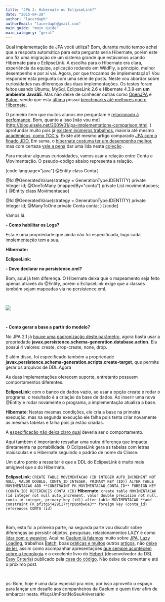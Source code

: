 ```yaml
---
title: "JPA 2: Hibernate ou EclipseLink?"
date: "2015-04-28"
author: "lacerdaph"
authorEmail: "lacerdaph@gmail.com"
main_guide: "main_guide"
main_category: "geral"
---
```


Qual implementação de JPA você utiliza? Bom, durante muito tempo achei que a resposta automática para esta pergunta seria Hibernate, porém este ano fiz uma migração de um sistema grande que estávamos usando Hibernate para o EclipseLink. A escolha para o Hibernate era clara, experiência da equipe, aplicação rodando em WildFly, a princípio, melhor desempenho e por aí vai. Agora, por que trocamos de implementação? Vou responder esta pergunta com uma série de posts. Neste vou abordar sobre curiosidades nas diferenças das duas implementações. Os testes foram feitos usando Ubuntu, MySql, EclipseLink 2.6 e Hibernate 4.3.8 em **um ambiente JavaSE**. Mas não deixe de conhecer outras como [OpenJPA](http://openjpa.apache.org/) e [Batoo](http://batoo.org/), sendo que esta [última](http://highscalability.com/blog/2012/10/9/batoo-jpa-the-new-jpa-implementation-that-runs-over-15-times.html) possui [benchmarks até melhores que o Hibernate](http://www.theserverside.com/discussions/thread.tss?thread_id=69395).

O primeiro item que muitos alunos me perguntam é [relacionado à perfomance](http://www.espweb.uem.br/site/files/tcc/2012/Aurelio%20Vargas%20Ramos%20Junior%20-%20Analise%20de%20Desempenho%20dos%20Frameworks%20de%20Persistencia%20Hibernate%20e%20EclipseLink.pdf). Bom, quanto a isso [não vou me](http://blog.eisele.net/2009/01/jpa-implementations-comparison.html   ) aprofundar muito pois já [existem inúmeros trabalhos](http://www2.virtual.ufc.br/smd/images/docanexos/tcc_Dmora_Bruna.pdf), maioria até mesmo [acadêmicos, como TCC´s](http://www.espweb.uem.br/site/files/tcc/2010/Jader%20dos%20Santos%20Teles%20Cordeiro%20-%20Estudo%20comparativo%20entre%20frameworks%20de%20mapeamento%20objeto-relacional%20Hibernate%20e%20TopLink.pdf). Existe até mesmo artigo comparado [JPA com o finado JDO.](http://www.cin.ufpe.br/~tg/2009-2/nln.pdf) Em suma, o [hibernate costuma ter um desempenho melhor](http://stackoverflow.com/questions/3035308/jpa-2-0-implementations-comparison-hibernate-3-5-vs-eclipselink-2-vs-openjpa-2), mas com certeza [vale a pena](http://terrazadearavaca.blogspot.com.br/2008/12/jpa-implementations-comparison.html) dar uma lida nesta [coleção](http://stackoverflow.com/questions/2569522/hibernate-or-eclipselink) .

Para mostrar algumas curiosidades, vamos usar a relação entre Conta e Movimentação. O pseudo-código abaixo representa a relação.

\[code language="java"\] @Entity class Conta{

@Id @GeneratedValue(strategy = GenerationType.IDENTITY) private Integer id; @OneToMany (mappedBy="conta") private List<Movimentacao> movimentacoes; } @Entity class Movimentacao{

@Id @GeneratedValue(strategy = GenerationType.IDENTITY) private Integer id; @ManyToOne private Conta conta; } \[/code\]

Vamos lá.

**\- Como habilitar os Logs?**

Esta é uma propriedade que ainda não foi especificada, logo cada implementação tem a sua.

**Hibernate:**

<property name="hibernate.show\_sql" value="true"></property> <property name="hibernate.format\_sql" value="true"></property>

**EclipseLink:** <property name="eclipselink.logging.level.sql" value="FINE" /> <property name="eclipselink.logging.parameters" value="true" />

**\- Devo declarar <class> no persistence.xml?**

Bom, aqui já tem diferença. O Hibernate deixa que o mapeamento seja feito apenas através do @Entity, porém o EclipseLink exige que a classes também sejam mapeadas via <class> no persistence.xml.

 

![](http://www.flacom.com/content/uploads/2013/10/JPAHibernate.jpg)

 

**\- Como gerar a base a partir do modelo?**

No JPA 2.1 já [houve uma padronização deste parâmetro,](http://antoniogoncalves.org/2014/12/11/generating-database-schemas-with-jpa-2-1/) agora basta usar a propriedade **javax.persistence.schema-generation.database.action.** Ela possui 4 valores: create, drop-create, none, drop.

E além disso, foi especificado também a propriedade **javax.persistence.schema-generation.scripts.create-target**, que permite gerar os arquivos de DDL.Agora

As duas implementações oferecem suporte, entretanto possuem comportamentos diferentes.

**EclipseLink**: com o banco de dados vazio, ao usar a opção create e rodar o programa, o resultado é a criação da base de dados. Ao inserir uma nova @Entity e rodar novamente o programa, a implementação atualiza a base.

**Hibernate**: Nestas mesmas condições, ele cria a base na primeira execução, mas na segunda execução ele falha pois tenta criar novamente as mesmas tabelas e falha pois já estão criadas.

A [especificação não deixa claro qual](https://jcp.org/en/jsr/detail?id=338) deveria ser o comportamento.

Aqui também é importante ressaltar uma outra diferença que impacta diretamente na portabilidade. O EclipseLink gera as tabelas com letras maiúsculas e o Hibernate seguindo o padrão de nome da Classe.

Um outro ponto a ressaltar é que a DDL do EclipseLink é muito mais amigável que a do Hibernate.

**EclipseLink**: `CREATE TABLE MOVIMENTACAO (ID INTEGER AUTO_INCREMENT NOT NULL, VALOR DOUBLE, CONTA_ID INTEGER, PRIMARY KEY (ID)) ALTER TABLE MOVIMENTACAO ADD **CONSTRAINT FK_MOVIMENTACAO_CONTA_ID** FOREIGN KEY (CONTA_ID) REFERENCES CONTA (ID)` **Hibernate**: `create table MOVIMENTACAO (id integer not null auto_increment, valor double precision not null, conta_id integer, primary key (id)) alter table MOVIMENTACAO **add constraint FK_pf1tg6j429i17rjrp0pmbw6a3** foreign key (conta_id) references CONTA (id)`

 

Bom, esta foi a primeira parte, na segunda parte vou discutir sobre diferenças ao persistir objetos, pesquisas, relacionamentos LAZY e como [lidar com o weaving](http://eclipse.org/eclipselink/documentation/2.5/concepts/app_dev007.htm). Aqui na [Caelum já falamos](https://blog.caelum.com.br/enfrentando-a-lazyinitializationexception-no-hibernate/) muito sobre [JPA](https://www.caelum.com.br/curso-persistencia-java-jpa-hibernate/), [Lazy Loading](https://blog.caelum.com.br/entendendo-o-lazy-e-o-eager-load-da-jpa/), trabalhos [Batch,](https://blog.caelum.com.br/trabalhando-com-batch-processing-de-maneira-eficaz-utilizando-a-jpa/) boas [práticas e muitos](https://blog.caelum.com.br/os-7-habitos-dos-desenvolvedores-hibernate-e-jpa-altamente-eficazes/) outros [artigos](https://blog.caelum.com.br/?s=jpa), não [deixe de ler](https://blog.caelum.com.br/?s=hibernate), assim como acompanhar apresentações [que sempre acontecem sobre a tecnologia](http://www.slideshare.net/rponte/hibernate-efetivo-qconsp2012) e o excelente livro do [Hebert](http://uaihebert.com/) (desenvolvedor da DSL [Easy Criteria](http://easycriteria.uaihebert.com/)) publicado pela [casa do código](http://www.casadocodigo.com.br/products/livro-jpa-eficaz). Não deixe de comentar e até o próximo post.

 

ps: Bom, hoje é uma data especial pra mim, por isso aproveito o espaço para lançar um desafio aos companheiros da Caelum e quem tiver afim de embarcar nesta. #façaUmPostNoSeuAniversário
